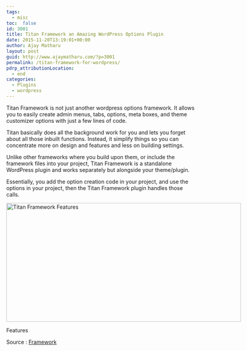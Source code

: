 ```yaml
---
tags: 
  - misc
toc:  false
id: 3001
title: Titan Framework an Amazing WordPress Options Plugin
date: 2015-11-20T13:19:01+00:00
author: Ajay Matharu
layout: post
guid: http://www.ajaymatharu.com/?p=3001
permalink: /titan-framework-for-wordpress/
pdrp_attributionLocation:
  - end
categories:
  - Plugins
  - wordpress
---
```

Titan Framework is not just another wordpress options framework. It allows you to easily create admin menus, tabs, options, meta boxes, and theme customizer options with just a few lines of code.

Titan basically does all the background work for you and lets you forget about all those inbuilt functions. Instead, it simplify things so you can concentrate more on design and features and less on building settings.

Unlike other frameworks where you build upon them, or include the framework files into your project, Titan Framework is a standalone WordPress plugin and works separately but alongside your theme/plugin.

Essentially, you add the option creation code in your project, and use the options in your project, then the Titan Framework plugin handles those calls.

<div id="attachment_3002" style="width: 630px" class="wp-caption alignnone">
  <a href="http://www.titanframework.net/" target="_blank"><img class="wp-image-3002 size-large" src="http://www.ajaymatharu.com/wp-content/uploads/2015/11/TitanFX-1024x519.png" alt="Titan Framework Features" width="620" height="314" srcset="http://www.ajaymatharu.com/wp-content/uploads/2015/11/TitanFX-300x152.png 300w, http://www.ajaymatharu.com/wp-content/uploads/2015/11/TitanFX-1024x519.png 1024w, http://www.ajaymatharu.com/wp-content/uploads/2015/11/TitanFX.png 1052w" sizes="(max-width: 620px) 100vw, 620px" /></a>
  
  <p class="wp-caption-text">
    Features
  </p>
</div>

Source : <a href="http://www.titanframework.net/" target="_blank">Framework</a>

&nbsp;
